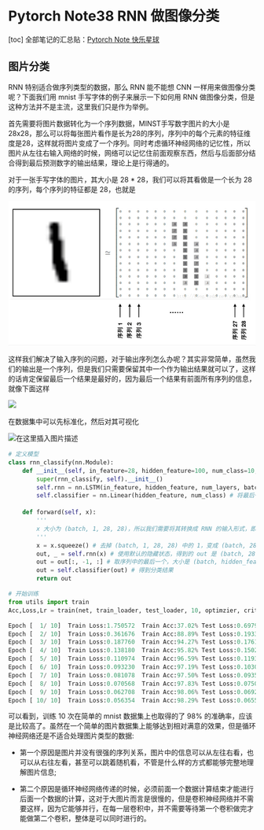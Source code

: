 # Pytorch Note38 RNN 做图像分类

[toc]
全部笔记的汇总贴：[Pytorch Note 快乐星球](https://blog.csdn.net/weixin_45508265/article/details/117809512)

## 图片分类

 RNN 特别适合做序列类型的数据，那么 RNN 能不能想 CNN 一样用来做图像分类呢？下面我们用 mnist 手写字体的例子来展示一下如何用 RNN 做图像分类，但是这种方法并不是主流，这里我们只是作为举例。

首先需要将图片数据转化为一个序列数据，MINST手写数字图片的大小是28x28，那么可以将每张图片看作是长为28的序列，序列中的每个元素的特征维度是28，这样就将图片变成了一个序列。同时考虑循环神经网络的记忆性，所以图片从左往右输入网络的时候，网络可以记忆住前面观察东西，然后与后面部分结合得到最后预测数字的输出结果，理论上是行得通的。

对于一张手写字体的图片，其大小是 28 * 28，我们可以将其看做是一个长为 28 的序列，每个序列的特征都是 28，也就是

![MINST](img/MINST.jpg)

这样我们解决了输入序列的问题，对于输出序列怎么办呢？其实非常简单，虽然我们的输出是一个序列，但是我们只需要保留其中一个作为输出结果就可以了，这样的话肯定保留最后一个结果是最好的，因为最后一个结果有前面所有序列的信息，就像下面这样

![](https://img-blog.csdnimg.cn/img_convert/359c5d325ab4007caa5784e6122f9529.png)

在数据集中可以先标准化，然后对其可视化

![在这里插入图片描述](https://img-blog.csdnimg.cn/77f29dcaec014084b61d92a10e948d55.png?x-oss-process=image/watermark,type_ZmFuZ3poZW5naGVpdGk,shadow_10,text_aHR0cHM6Ly9ibG9nLmNzZG4ubmV0L3dlaXhpbl80NTUwODI2NQ==,size_16,color_FFFFFF,t_70)

```python
# 定义模型
class rnn_classify(nn.Module):
    def __init__(self, in_feature=28, hidden_feature=100, num_class=10, num_layers=2):
        super(rnn_classify, self).__init__()
        self.rnn = nn.LSTM(in_feature, hidden_feature, num_layers, batch_first = True) # 使用两层 lstm 将batch放在前面
        self.classifier = nn.Linear(hidden_feature, num_class) # 将最后一个 rnn 的输出使用全连接得到最后的分类结果
        
    def forward(self, x):
        '''
        x 大小为 (batch, 1, 28, 28)，所以我们需要将其转换成 RNN 的输入形式，即 (28, batch, 28)
        '''
        x = x.squeeze() # 去掉 (batch, 1, 28, 28) 中的 1，变成 (batch, 28, 28)
        out, _ = self.rnn(x) # 使用默认的隐藏状态，得到的 out 是 (batch, 28, hidden_feature)
        out = out[:, -1, :] # 取序列中的最后一个，大小是 (batch, hidden_feature)
        out = self.classifier(out) # 得到分类结果
        return out
```



```python
# 开始训练
from utils import train
Acc,Loss,Lr = train(net, train_loader, test_loader, 10, optimzier, criterion, scheduler, verbose=True)
```

```python
Epoch [  1/ 10]  Train Loss:1.750572  Train Acc:37.02% Test Loss:0.697916  Test Acc:77.95%  Learning Rate:0.100000	Time 00:14
Epoch [  2/ 10]  Train Loss:0.361676  Train Acc:88.89% Test Loss:0.193300  Test Acc:94.48%  Learning Rate:0.100000	Time 00:13
Epoch [  3/ 10]  Train Loss:0.187760  Train Acc:94.27% Test Loss:0.176153  Test Acc:94.53%  Learning Rate:0.100000	Time 00:14
Epoch [  4/ 10]  Train Loss:0.138180  Train Acc:95.82% Test Loss:0.150296  Test Acc:95.45%  Learning Rate:0.100000	Time 00:13
Epoch [  5/ 10]  Train Loss:0.110974  Train Acc:96.59% Test Loss:0.119391  Test Acc:96.45%  Learning Rate:0.100000	Time 00:14
Epoch [  6/ 10]  Train Loss:0.093230  Train Acc:97.19% Test Loss:0.103071  Test Acc:96.94%  Learning Rate:0.100000	Time 00:15
Epoch [  7/ 10]  Train Loss:0.081078  Train Acc:97.50% Test Loss:0.093530  Test Acc:97.21%  Learning Rate:0.100000	Time 00:15
Epoch [  8/ 10]  Train Loss:0.070568  Train Acc:97.83% Test Loss:0.075076  Test Acc:97.76%  Learning Rate:0.100000	Time 00:14
Epoch [  9/ 10]  Train Loss:0.062708  Train Acc:98.06% Test Loss:0.069279  Test Acc:98.03%  Learning Rate:0.100000	Time 00:14
Epoch [ 10/ 10]  Train Loss:0.056354  Train Acc:98.29% Test Loss:0.065537  Test Acc:98.15%  Learning Rate:0.100000	Time 00:14
```

可以看到，训练 10 次在简单的 mnist 数据集上也取得的了 98% 的准确率，应该是比较高了。虽然在一个简单的图片数据集上能够达到相对满意的效果，但是循环神经网络还是不适合处理图片类型的数据:

- 第一个原因是图片并没有很强的序列关系，图片中的信息可以从左往右看，也可以从右往左看，甚至可以跳着随机看，不管是什么样的方式都能够完整地理解图片信息;

- 第二个原因是循环神经网络传递的时候，必须前面一个数据计算结束才能进行后面一个数据的计算，这对于大图片而言是很慢的，但是卷积神经网络并不需要这样，因为它能够并行，在每一层卷积中，并不需要等待第一个卷积做完才能做第二个卷积，整体是可以同时进行的。